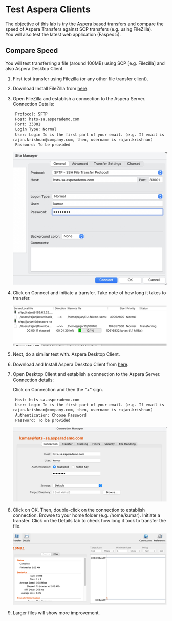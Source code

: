 # Test Aspera Clients

The objective of this lab is try the Aspera based transfers and compare the speed of Aspera Transfers against SCP transfers (e.g. using FileZilla).   
You will also test the latest web application (Faspex 5). 

## Compare Speed

You will test transferring a file (around 100MB) using SCP [e.g. Filezilla] and also Aspera Desktop Client. 

1. First test transfer using Filezilla (or any other file transfer client).  
2. Download Install FileZilla from [here](https://filezilla-project.org/download.php?type=client).   
3. Open FileZilla and establish a connection to the Aspera Server.  Connection Details:   
	
		Protocol: SFTP
		Host: hsts-sa.asperademo.com
		Port: 33001
		Login Type: Normal    
		User: Login Id is the first part of your email. (e.g. If email is rajan.krishnan@company.com, then, username is rajan.krishnan)    
		Password: To be provided
		
	
	![](images/image62.jpg)
	
4. Click on Connect and initiate a transfer. Take note of how long it takes to transfer.   

	![](images/image63.jpg)



1. Next, do a similar test with. Aspera Desktop Client.   
2. Download and Install Aspera Desktop Client from [here](https://www.ibm.com/products/aspera/downloads).  
3. Open Desktop Client and establish a connection to the Aspera Server.  Connection details:

	Click on Connection and then the "+" sign.   
	
		Host: hsts-sa.asperademo.com
		User: Login Id is the first part of your email. (e.g. If email is rajan.krishnan@company.com, then, username is rajan.krishnan)
		Authentication: Choose Password
		Password: To be provided
		
	![](images/image64.jpg)
	
1. Click on OK. Then, double-click on the connection to establish connection.  Browse to your home folder (e.g. /home/kumar).  Initiate a transfer. Click on the Details tab to check how long it took to transfer the file.   

	![](images/image65.jpg)
	
2. Larger files will show more improvement.   





